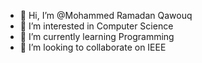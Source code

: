 - 👋 Hi, I’m @Mohammed Ramadan Qawouq
- 👀 I’m interested in Computer Science 
- 🌱 I’m currently learning Programming  
- 💞️ I’m looking to collaborate on IEEE

<!---
MohammedRamadanqawuq/MohammedRamadanqawuq is a ✨ special ✨ repository because its `README.md` (this file) appears on your GitHub profile.
You can click the Preview link to take a look at your changes.
--->
